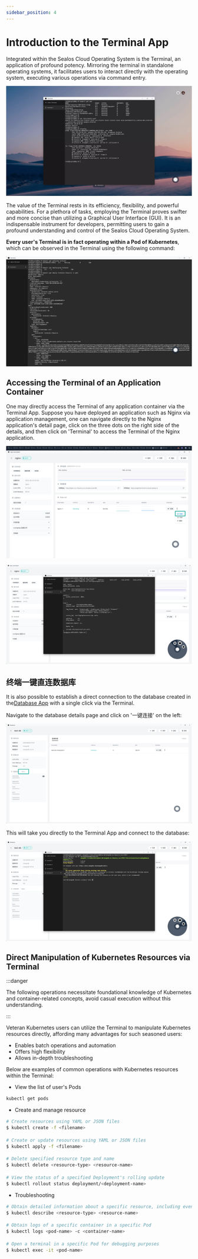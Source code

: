 ```yaml
---
sidebar_position: 4
---
```


# Introduction to the Terminal App

Integrated within the Sealos Cloud Operating System is the Terminal, an application of profound potency. Mirroring the terminal in standalone operating systems, it facilitates users to interact directly with the operating system, executing various operations via command entry.

![](./images/terminal.webp)

The value of the Terminal rests in its efficiency, flexibility, and powerful capabilities. For a plethora of tasks, employing the Terminal proves swifter and more concise than utilizing a Graphical User Interface (GUI). It is an indispensable instrument for developers, permitting users to gain a profound understanding and control of the Sealos Cloud Operating System.

**Every user's Terminal is in fact operating within a Pod of Kubernetes**, which can be observed in the Terminal using the following command:

![](./images/terminal-pod.png)

## Accessing the Terminal of an Application Container

One may directly access the Terminal of any application container via the Terminal App. Suppose you have deployed an application such as Nginx via application management, one can navigate directly to the Nginx application's detail page, click on the three dots on the right side of the details, and then click on 'Terminal' to access the Terminal of the Nginx application.

![](./images/nginx-terminal.png)

![](./images/nginx-terminal-1.png)

## 终端一键直连数据库

It is also possible to establish a direct connection to the database created in the[Database App](../dbprovider/dbprovider.md) with a single click via the Terminal.

Navigate to the database details page and click on '一键连接' on the left:

![](./images/database-terminal.png)

This will take you directly to the Terminal App and connect to the database:

![](./images/database-terminal-1.png)

## Direct Manipulation of Kubernetes Resources via Terminal

:::danger

The following operations necessitate foundational knowledge of Kubernetes and container-related concepts, avoid casual execution without this understanding.

:::

Veteran Kubernetes users can utilize the Terminal to manipulate Kubernetes resources directly, affording many advantages for such seasoned users:

+ Enables batch operations and automation
+ Offers high flexibility
+ Allows in-depth troubleshooting

Below are examples of common operations with Kubernetes resources within the Terminal:

+ View the list of user's Pods

```bash
kubectl get pods
```

+ Create and manage resource

```bash
# Create resources using YAML or JSON files
$ kubectl create -f <filename>

# Create or update resources using YAML or JSON files
$ kubectl apply -f <filename>

# Delete specified resource type and name
$ kubectl delete <resource-type> <resource-name>

# View the status of a specified Deployment's rolling update
$ kubectl rollout status deployment/<deployment-name>
```

+ Troubleshooting

```bash
# Obtain detailed information about a specific resource, including events and status
$ kubectl describe <resource-type> <resource-name>

# Obtain logs of a specific container in a specific Pod
$ kubectl logs <pod-name> -c <container-name>

# Open a terminal in a specific Pod for debugging purposes
$ kubectl exec -it <pod-name>
```